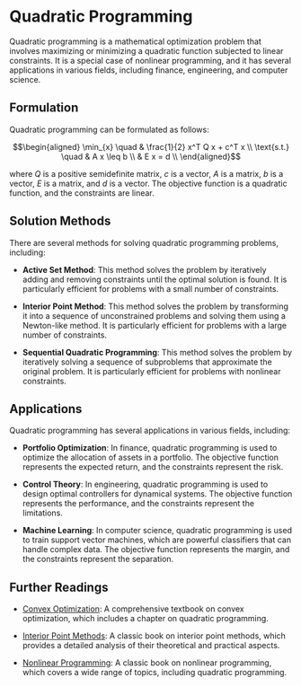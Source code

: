 # Quadratic Programming

Quadratic programming is a mathematical optimization problem that involves maximizing or minimizing a quadratic function subjected to linear constraints. It is a special case of nonlinear programming, and it has several applications in various fields, including finance, engineering, and computer science.

## Formulation

Quadratic programming can be formulated as follows:

$$\begin{aligned}
\min_{x} \quad & \frac{1}{2} x^T Q x + c^T x \\
\text{s.t.} \quad & A x \leq b \\
& E x = d \\
\end{aligned}$$

where $Q$ is a positive semidefinite matrix, $c$ is a vector, $A$ is a matrix, $b$ is a vector, $E$ is a matrix, and $d$ is a vector. The objective function is a quadratic function, and the constraints are linear.

## Solution Methods

There are several methods for solving quadratic programming problems, including:

- **Active Set Method**: This method solves the problem by iteratively adding and removing constraints until the optimal solution is found. It is particularly efficient for problems with a small number of constraints.

- **Interior Point Method**: This method solves the problem by transforming it into a sequence of unconstrained problems and solving them using a Newton-like method. It is particularly efficient for problems with a large number of constraints.

- **Sequential Quadratic Programming**: This method solves the problem by iteratively solving a sequence of subproblems that approximate the original problem. It is particularly efficient for problems with nonlinear constraints.

## Applications

Quadratic programming has several applications in various fields, including:

- **Portfolio Optimization**: In finance, quadratic programming is used to optimize the allocation of assets in a portfolio. The objective function represents the expected return, and the constraints represent the risk.

- **Control Theory**: In engineering, quadratic programming is used to design optimal controllers for dynamical systems. The objective function represents the performance, and the constraints represent the limitations.

- **Machine Learning**: In computer science, quadratic programming is used to train support vector machines, which are powerful classifiers that can handle complex data. The objective function represents the margin, and the constraints represent the separation.

## Further Readings

- [Convex Optimization](https://web.stanford.edu/~boyd/cvxbook/): A comprehensive textbook on convex optimization, which includes a chapter on quadratic programming.

- [Interior Point Methods](https://doi.org/10.1137/1.9781611970791): A classic book on interior point methods, which provides a detailed analysis of their theoretical and practical aspects.

- [Nonlinear Programming](https://doi.org/10.1007/978-3-662-12616-5): A classic book on nonlinear programming, which covers a wide range of topics, including quadratic programming.
